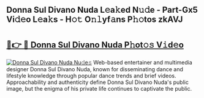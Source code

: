 ## Donna Sul Divano Nuda L𝚎a𝚔ed N𝚞𝚍e - Part-Gx5 Vi𝚍𝚎o L𝚎a𝚔s - H𝚘𝚝 O𝚗𝚕yf𝚊ns P𝚑𝚘tos zkAVJ

# <h2><a href="http://kf4fa8.oniu.top/?m=Donna+Sul+Divano+Nuda">🔗👉 🔴 Donna Sul Divano Nuda P𝚑ot𝚘𝚜 V𝚒d𝚎o</a></h2>

[![Donna Sul Divano Nuda Nu𝚍e𝚜](https://i.imgur.com/0qMVB7G.gif)](http://kf4fa8.oniu.top/?m=Donna+Sul+Divano+Nuda)
Web-based entertainer and multimedia designer Donna Sul Divano Nuda, known for disseminating dance and lifestyle knowledge through popular dance trends and brief videos. Approachability and authenticity define Donna Sul Divano Nuda's public image, but the enigma of his private life continues to captivate the public.  

